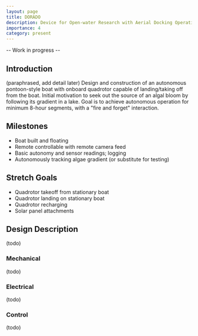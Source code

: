 ```yaml
---
layout: page
title: DORADO
description: Device for Open-water Research with Aerial Docking Operations. Autonomous pontoon for detecting algal blooms in lakes with quadcopter-carrying capabilities.
importance: 4
category: present
---
```


-- Work in progress --

## Introduction

(paraphrased, add detail later) Design and construction of an autonomous pontoon-style boat with onboard quadrotor capable of landing/taking off from the boat. Initial motivation to seek out the source of an algal bloom by following its gradient in a lake. Goal is to achieve autonomous operation for minimum 8-hour segments, with a "fire and forget" interaction.

## Milestones

* Boat built and floating
* Remote controllable with remote camera feed
* Basic autonomy and sensor readings; logging
* Autonomously tracking algae gradient (or substitute for testing)

## Stretch Goals

* Quadrotor takeoff from stationary boat
* Quadrotor landing on stationary boat
* Quadrotor recharging
* Solar panel attachments

## Design Description

(todo)

### Mechanical

(todo)

### Electrical

(todo)

### Control

(todo)
